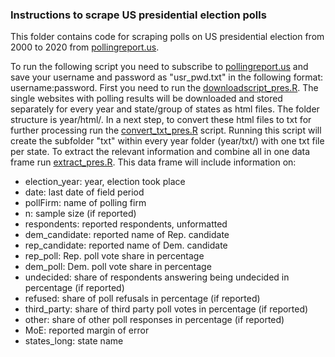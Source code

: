 ### Instructions to scrape US presidential election polls 

This folder contains code for scraping polls on  US presidential election from 2000 to 2020 from [pollingreport.us](https://pollingreport.us).

To run the following script you need to subscribe to [pollingreport.us](https://pollingreport.us) and save your username and password as "usr_pwd.txt" in the following format: username:password.
First you need to run the [downloadscript_pres.R](https://github.com/SinaMaria412/predictors_of_polling_errors/blob/master/us_president/scrape/downloadscript_pres.R). The single websites with polling results  will be downloaded and stored separately for every year and state/group of states as html files. The folder structure is year/html/. In a next step, to convert these html files to txt for further processing run the [convert_txt_pres.R](https://github.com/SinaMaria412/predictors_of_polling_errors/blob/master/us_president/scrape/convert_txt_pres.R) script. Running this script will create the subfolder "txt" within every year folder (year/txt/) with one txt file per state. To extract the relevant information and combine all in one data frame run [extract_pres.R](https://github.com/SinaMaria412/predictors_of_polling_errors/blob/master/us_president/scrape/extract_pres.R). This data frame will include information on:

- election_year: year, election took place
- date: last date of field period
- pollFirm: name of polling firm
- n: sample size (if reported)
- respondents: reported respondents, unformatted
- dem_candidate: reported name of Rep. candidate
- rep_candidate: reported name of Dem. candidate
- rep_poll: Rep. poll vote share in percentage
- dem_poll: Dem. poll vote share in percentage 
- undecided: share of respondents answering being undecided in percentage (if reported)
- refused: share of poll refusals in percentage (if reported)
- third_party: share of third party poll votes in percentage (if reported)
- other: share of other poll responses in percentage (if reported)
- MoE: reported margin of error
- states_long: state name
